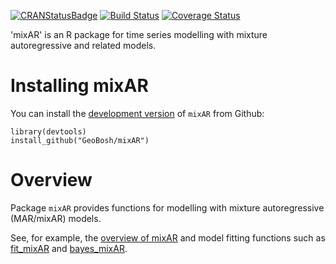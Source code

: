 [![CRANStatusBadge](http://www.r-pkg.org/badges/version/mixAR)](https://cran.r-project.org/package=mixAR)
[![Build Status](https://travis-ci.com/GeoBosh/mixAR.svg?branch=master)](https://travis-ci.com/GeoBosh/mixAR)
[![Coverage Status](https://coveralls.io/repos/github/GeoBosh/mixAR/badge.svg?branch=master)](https://coveralls.io/github/GeoBosh/mixAR?branch=master)

'mixAR' is an R package for time series modelling with mixture autoregressive and related
models.

# Installing mixAR

You can install the [development version](https://github.com/GeoBosh/mixAR) of
`mixAR` from Github:

    library(devtools)
    install_github("GeoBosh/mixAR")


# Overview

  Package `mixAR` provides functions for modelling with mixture
  autoregressive (MAR/mixAR) models.

  See, for example, the [overview of
  mixAR](https://geobosh.github.io/mixAR/reference/mixAR-package.html) and model
  fitting functions such as
  [fit_mixAR](https://geobosh.github.io/mixAR/reference/fit_mixAR-methods.html)
  and [bayes_mixAR](https://geobosh.github.io/mixAR/reference/bayes_mixAR.html).

